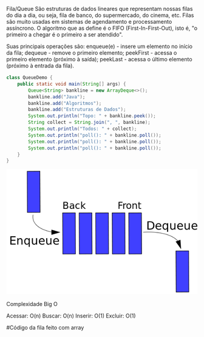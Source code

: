 Fila/Queue São estruturas de dados lineares que representam nossas filas do dia a dia, ou seja, fila de banco, do
supermercado, do cinema, etc. Filas são muito usadas em sistemas de agendamento e processamento assíncrono. O algoritmo
que as define é o FIFO (First-In-First-Out), isto é, "o primeiro a chegar é o primeiro a ser atendido".

Suas principais operações são: enqueue(e) - insere um elemento no início da fila; dequeue - remove o primeiro elemento;
peekFirst - acessa o primeiro elemento (próximo à saída); peekLast - acessa o último elemento (próximo à entrada da
fila).

```Java
class QueueDemo {
    public static void main(String[] args) {
        Queue<String> bankline = new ArrayDeque<>();
        bankline.add("Java");
        bankline.add("Algoritmos");
        bankline.add("Estruturas de Dados");
        System.out.println("Topo: " + bankline.peek());
        String collect = String.join(", ", bankline);
        System.out.println("Todos: " + collect);
        System.out.println("poll(): " + bankline.poll());
        System.out.println("poll(): " + bankline.poll());
        System.out.println("poll(): " + bankline.poll());
    }
}
```

![img.png](600px-Data_Queue.svg.png)


Complexidade Big O

Acessar: O(n)
Buscar: O(n)
Inserir: O(1)
Excluir: O(1)

#Código da fila feito com array
